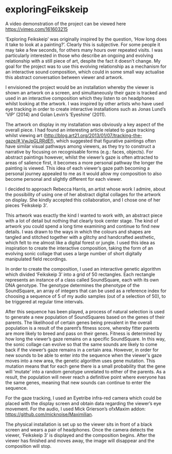 # exploringFeikskeip

A video demonstration of the project can be viewed here https://vimeo.com/161603215

‘Exploring Feikskeip’ was originally inspired by the question, ‘How long does it take to look at a painting?’. Clearly this is subjective. For some people it may take a few seconds, for others many hours over repeated visits. I was particularly interested in those who describe an ongoing and evolving relationship with a still piece of art, despite the fact it doesn’t change. My goal for the project was to use this evolving relationship as a mechanism for an interactive sound composition, which could in some small way actualise this abstract conversation between viewer and artwork.

I envisioned the project would be an installation whereby the viewer is shown an artwork on a screen, and simultaneously their gaze is tracked and used in an interactive composition which they listen to on headphones whilst looking at the artwork. I was inspired by other artists who have used eye tracking in order to create interactive installations such as Jonas Lund’s ‘VIP’ (2014) and Golan Levin’s ‘Eyeshine’ (2011).

The artwork on display in my installation was obviously a key aspect of the overall piece. I had found an interesting article related to gaze tracking whilst viewing art (http://blog.art21.org/2013/01/07/tracking-the-gaze/#.VwJpGLRRdEf), which suggested that figurative paintings often have similar visual pathways among viewers, as they try to construct a narrative by focusing on recognisable forms (e.g.: faces, objects). For abstract paintings however, whilst the viewer’s gaze is often attracted to areas of salience first, it becomes a more personal pathway the longer the painting is viewed. This idea of each viewer’s gaze path becoming a personal journey appealed to me as it would allow my composition to also become personal and slightly different for each viewer.

I decided to approach Rebecca Harris, an artist whose work I admire, about the possibility of using one of her abstract digital collages for the artwork on display. She kindly accepted this collaboration, and I chose one of her pieces ‘Feikskeip 3’.

This artwork was exactly the kind I wanted to work with, an abstract piece with a lot of detail but nothing that clearly took center stage. The kind of artwork you could spend a long time examining and continue to find new details. I was drawn to the ways in which the colours and shapes are tangled and stitched together with a glitchy and handcrafted aesthetic, which felt to me almost like a digital forest or jungle. I used this idea as inspiration to create the interactive composition, taking the form of an evolving sonic collage that uses a large number of short digitally manipulated field recordings.

In order to create the composition, I used an interactive genetic algorithm which divided ‘Feikskeip 3’ into a grid of 50 rectangles. Each rectangle represents an instance of a class called SoundSquare, each with its own DNA genotype. The genotype determines the phenotype of the SoundSquare, an array of integers that can be used as a reference index for choosing a sequence of 5 of my audio samples (out of a selection of 50), to be triggered at regular time intervals.

After this sequence has been played, a process of natural selection is used to generate a new population of SoundSquares based on the genes of their parents. The likelihood of certain genes being prevalent in the overall population is a result of the parent’s fitness score, whereby fitter parents are more likely to breed and pass on their genes. Fitness is determined by how long the viewer’s gaze remains on a specific SoundSquare. In this way, the sonic collage can evolve so that the same sounds are likely to come back if the viewer’s gaze remains in a certain area. However, in order for new sounds to be able to enter into the sequence when the viewer's gaze moves into a new area, the genetic algorithm uses gene mutation. This mutation means that for each gene there is a small probability that the gene will 'mutate' into a random genotype unrelated to either of the parents. As a result, the population will never reach a definitive point where everyone has the same genes, meaning that new sounds can continue to enter the sequence.

For the gaze tracking, I used an Eyetribe infra-red camera which could be placed with the display screen and obtain data regarding the viewer’s eye movement. For the audio, I used Mick Grierson’s ofxMaxim addon: https://github.com/micknoise/Maximilian.

The physical installation is set up so the viewer sits in front of a black screen and wears a pair of headphones. Once the camera detects the viewer, ‘Feikskeip 3’ is displayed and the composition begins. After the viewer has finished and moves away, the image will disappear and the composition will stop. 

